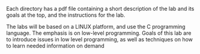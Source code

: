 Each directory has a pdf file containing a short description of the lab and its goals at the top, and the instructions for the lab.

The labs will be based on a LINUX platform, and use the C programming language. The emphasis is on low-level programming. Goals of this lab are to introduce issues in low level programming, as well as techniques on how to learn needed information on demand
